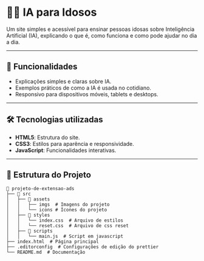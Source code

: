 # 🧓💡 **IA para Idosos**  

Um site simples e acessível para ensinar pessoas idosas sobre Inteligência Artificial (IA), explicando o que é, como funciona e como pode ajudar no dia a dia.

---

## 🌟 **Funcionalidades**
- Explicações simples e claras sobre IA.
- Exemplos práticos de como a IA é usada no cotidiano.
- Responsivo para dispositivos móveis, tablets e desktops.

---

## 🛠️ **Tecnologias utilizadas**
- **HTML5**: Estrutura do site.
- **CSS3**: Estilos para aparência e responsividade.
- **JavaScript**: Funcionalidades interativas.

---

## 📂 **Estrutura do Projeto**
```plaintext
📁 projeto-de-extensao-ads
├── 📂 src
│   ├── 📂 assets
│   │   ├── imgs  # Imagens do projeto
│   │   └── icons # Ícones do projeto
│   ├── 📂 styles
│   │   └── index.css  # Arquivo de estilos
│   │   └── reset.css  # Arquivo de css reset
│   ├── 📂 scripts
│   │   └── main.js  # Script em javascript
├── index.html  # Página principal
├── .editorconfig  # Configurações de edição do prettier
└── README.md  # Documentação
